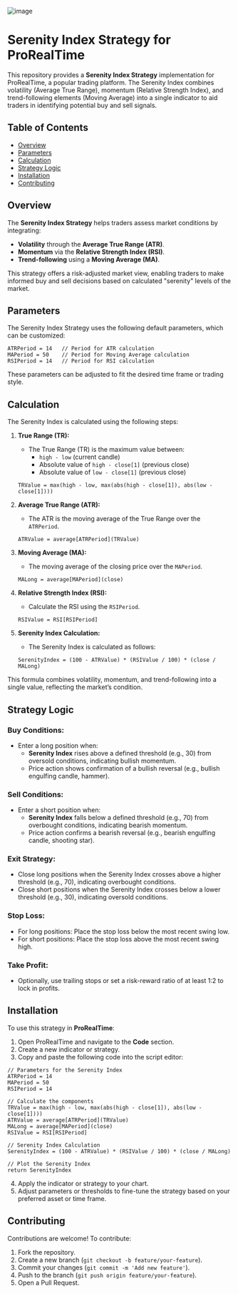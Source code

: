 ![image](https://github.com/user-attachments/assets/680def7a-2fcf-4f16-9818-c1afc8f28a85)



# Serenity Index Strategy for ProRealTime

This repository provides a **Serenity Index Strategy** implementation for ProRealTime, a popular trading platform. The Serenity Index combines volatility (Average True Range), momentum (Relative Strength Index), and trend-following elements (Moving Average) into a single indicator to aid traders in identifying potential buy and sell signals.

## Table of Contents
- [Overview](#overview)
- [Parameters](#parameters)
- [Calculation](#calculation)
- [Strategy Logic](#strategy-logic)
- [Installation](#installation)
- [Contributing](#contributing)


## Overview

The **Serenity Index Strategy** helps traders assess market conditions by integrating:
- **Volatility** through the **Average True Range (ATR)**.
- **Momentum** via the **Relative Strength Index (RSI)**.
- **Trend-following** using a **Moving Average (MA)**.

This strategy offers a risk-adjusted market view, enabling traders to make informed buy and sell decisions based on calculated "serenity" levels of the market.

## Parameters

The Serenity Index Strategy uses the following default parameters, which can be customized:

```prorealtime
ATRPeriod = 14   // Period for ATR calculation
MAPeriod = 50    // Period for Moving Average calculation
RSIPeriod = 14   // Period for RSI calculation
```

These parameters can be adjusted to fit the desired time frame or trading style.

## Calculation

The Serenity Index is calculated using the following steps:

1. **True Range (TR):**
   - The True Range (TR) is the maximum value between:
     - `high - low` (current candle)
     - Absolute value of `high - close[1]` (previous close)
     - Absolute value of `low - close[1]` (previous close)

   ```prorealtime
   TRValue = max(high - low, max(abs(high - close[1]), abs(low - close[1])))
   ```

2. **Average True Range (ATR):**
   - The ATR is the moving average of the True Range over the `ATRPeriod`.

   ```prorealtime
   ATRValue = average[ATRPeriod](TRValue)
   ```

3. **Moving Average (MA):**
   - The moving average of the closing price over the `MAPeriod`.

   ```prorealtime
   MALong = average[MAPeriod](close)
   ```

4. **Relative Strength Index (RSI):**
   - Calculate the RSI using the `RSIPeriod`.

   ```prorealtime
   RSIValue = RSI[RSIPeriod]
   ```

5. **Serenity Index Calculation:**
   - The Serenity Index is calculated as follows:

   ```prorealtime
   SerenityIndex = (100 - ATRValue) * (RSIValue / 100) * (close / MALong)
   ```

This formula combines volatility, momentum, and trend-following into a single value, reflecting the market’s condition.

## Strategy Logic

### Buy Conditions:
- Enter a long position when:
  - **Serenity Index** rises above a defined threshold (e.g., 30) from oversold conditions, indicating bullish momentum.
  - Price action shows confirmation of a bullish reversal (e.g., bullish engulfing candle, hammer).

### Sell Conditions:
- Enter a short position when:
  - **Serenity Index** falls below a defined threshold (e.g., 70) from overbought conditions, indicating bearish momentum.
  - Price action confirms a bearish reversal (e.g., bearish engulfing candle, shooting star).

### Exit Strategy:
- Close long positions when the Serenity Index crosses above a higher threshold (e.g., 70), indicating overbought conditions.
- Close short positions when the Serenity Index crosses below a lower threshold (e.g., 30), indicating oversold conditions.

### Stop Loss:
- For long positions: Place the stop loss below the most recent swing low.
- For short positions: Place the stop loss above the most recent swing high.

### Take Profit:
- Optionally, use trailing stops or set a risk-reward ratio of at least 1:2 to lock in profits.

## Installation

To use this strategy in **ProRealTime**:

1. Open ProRealTime and navigate to the **Code** section.
2. Create a new indicator or strategy.
3. Copy and paste the following code into the script editor:

```prorealtime
// Parameters for the Serenity Index
ATRPeriod = 14
MAPeriod = 50
RSIPeriod = 14

// Calculate the components
TRValue = max(high - low, max(abs(high - close[1]), abs(low - close[1])))
ATRValue = average[ATRPeriod](TRValue)
MALong = average[MAPeriod](close)
RSIValue = RSI[RSIPeriod]

// Serenity Index Calculation
SerenityIndex = (100 - ATRValue) * (RSIValue / 100) * (close / MALong)

// Plot the Serenity Index
return SerenityIndex
```

4. Apply the indicator or strategy to your chart.
5. Adjust parameters or thresholds to fine-tune the strategy based on your preferred asset or time frame.

## Contributing

Contributions are welcome! To contribute:
1. Fork the repository.
2. Create a new branch (`git checkout -b feature/your-feature`).
3. Commit your changes (`git commit -m 'Add new feature'`).
4. Push to the branch (`git push origin feature/your-feature`).
5. Open a Pull Request.

